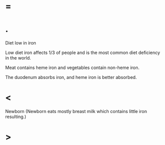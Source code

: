 # =

# .

Diet low in iron

Low diet iron affects 1/3 of people and is the most common diet deficiency in the world.

Meat contains heme iron and vegetables contain non-heme iron.

The duodenum absorbs iron, and heme iron is better absorbed.

# <

Newborn (Newborn eats mostly breast milk which contains little iron resulting.)

# >

